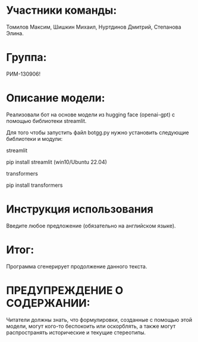 # Участники команды:
Томилов Максим,
Шишкин Михаил, 
Нуртдинов Дмитрий, 
Степанова Элина.
# Группа: 
РИМ-130906!
# Описание модели:
Реализовали бот на основе модели из hugging face (openai-gpt) с помощью библиотеки streamlit.

Для того чтобы запустить файл botgg.py нужно установить следующие библиотеки и модули:

streamlit

pip install streamlit (win10/Ubuntu 22.04)

transformers

pip install transformers
# Инструкция использования
Введите любое предложение (обязательно на английском языке).

# Итог:
Программа сгенерирует продолжение данного текста.
# ПРЕДУПРЕЖДЕНИЕ О СОДЕРЖАНИИ: 
Читатели должны знать, что формулировки, созданные с помощью этой модели, могут кого-то беспокоить или оскорблять, а также могут распространять исторические и текущие стереотипы.
